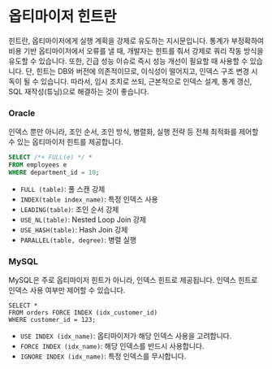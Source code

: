 # 옵티마이저 힌트란
힌트란, 옵티마이저에게 실행 계획을 강제로 유도하는 지시문입니다. 
통계가 부정확하여 비용 기반 옵티마이저에서 오류를 낼 때, 개발자는 힌트를 줘서 강제로 쿼리 작동 방식을 유도할 수 있습니다. 
또한, 긴급 성능 이슈로 즉시 성능 개선이 필요할 때 사용할 수 있습니다. 
단, 힌트는 DB와 버전에 의존적이므로, 이식성이 떨어지고, 인덱스 구조 변경 시 독이 될 수 있습니다. 
따라서, 임시 조치로 쓰되, 근본적으로 인덱스 설계, 통계 갱신, SQL 재작성(튜닝)으로 해결하는 것이 좋습니다. 

### Oracle
인덱스 뿐만 아니라, 조인 순서, 조인 방식, 병렬화, 실행 전략 등 전체 최적화를 제어할 수 있는 옵티마이저 힌트를 제공합니다. 
```sql
SELECT /*+ FULL(e) */ *
FROM employees e
WHERE department_id = 10;
```
* `FULL (table)`: 풀 스캔 강제
* `INDEX(table index_name)`: 특정 인덱스 사용
* `LEADING(table)`: 조인 순서 강제
* `USE_NL(table)`: Nested Loop Join 강제
* `USE_HASH(table)`: Hash Join 강제
* `PARALLEL(table, degree)`: 병렬 실행



### MySQL
MySQL은 주로 옵티마이저 힌트가 아니라, 인덱스 힌트로 제공됩니다. 
인덱스 힌트로 인덱스 사용 여부만 제어할 수 있습니다. 
```
SELECT * 
FROM orders FORCE INDEX (idx_customer_id)
WHERE customer_id = 123;
```
* `USE INDEX (idx_name)`: 옵티마이저가 해당 인덱스 사용을 고려합니다.
* `FORCE INDEX (idx_name)`: 해당 인덱스를 반드시 사용합니다.
* `IGNORE INDEX (idx_name)`: 특정 인덱스를 무시합니다.


